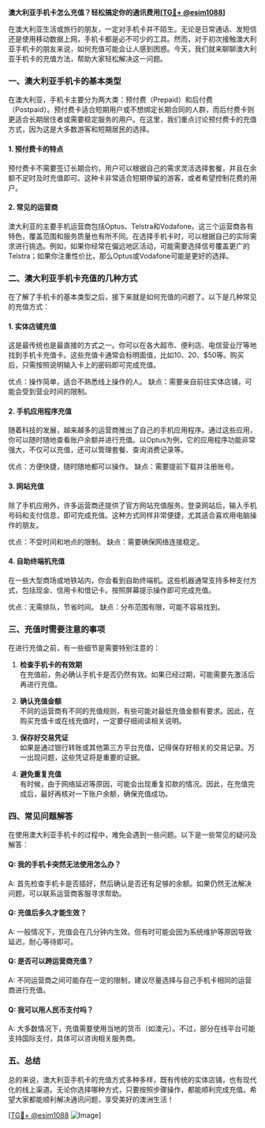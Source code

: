 **澳大利亚手机卡怎么充值？轻松搞定你的通讯费用[[TG💪+ @esim1088](https://t.me/s/esim1088)]**

在澳大利亚生活或旅行的朋友，一定对手机卡并不陌生。无论是日常通话、发短信还是使用移动数据上网，手机卡都是必不可少的工具。然而，对于初次接触澳大利亚手机卡的朋友来说，如何充值可能会让人感到困惑。今天，我们就来聊聊澳大利亚手机卡的充值方法，帮助大家轻松解决这一问题。

### 一、澳大利亚手机卡的基本类型

在澳大利亚，手机卡主要分为两大类：预付费（Prepaid）和后付费（Postpaid）。预付费卡适合短期用户或不想绑定长期合同的人群，而后付费卡则更适合长期居住者或需要稳定服务的用户。在这里，我们重点讨论预付费卡的充值方式，因为这是大多数游客和短期居民的选择。

#### 1. 预付费卡的特点
预付费卡不需要签订长期合约，用户可以根据自己的需求灵活选择套餐，并且在余额不足时及时充值即可。这种卡非常适合短期停留的游客，或者希望控制花费的用户。

#### 2. 常见的运营商
澳大利亚的主要手机运营商包括Optus、Telstra和Vodafone。这三个运营商各有特色，覆盖范围和服务质量也有所不同。在选择手机卡时，可以根据自己的实际需求进行挑选。例如，如果你经常在偏远地区活动，可能需要选择信号覆盖更广的Telstra；如果你注重性价比，那么Optus或Vodafone可能是更好的选择。

### 二、澳大利亚手机卡充值的几种方式

在了解了手机卡的基本类型之后，接下来就是如何充值的问题了。以下是几种常见的充值方式：

#### 1. 实体店铺充值
这是最传统也是最直接的方式之一。你可以在各大超市、便利店、电信营业厅等地找到手机卡充值卡。这些充值卡通常会标明面值，比如$10、$20、$50等。购买后，只需按照说明输入卡上的密码即可完成充值。

优点：操作简单，适合不熟悉线上操作的人。
缺点：需要亲自前往实体店铺，可能会受到营业时间的限制。

#### 2. 手机应用程序充值
随着科技的发展，越来越多的运营商推出了自己的手机应用程序。通过这些应用，你可以随时随地查看账户余额并进行充值。以Optus为例，它的应用程序功能非常强大，不仅可以充值，还可以管理套餐、查询消费记录等。

优点：方便快捷，随时随地都可以操作。
缺点：需要提前下载并注册账号。

#### 3. 网站充值
除了手机应用外，许多运营商还提供了官方网站充值服务。登录网站后，输入手机号码和支付信息，即可完成充值。这种方式同样非常便捷，尤其适合喜欢用电脑操作的朋友。

优点：不受时间和地点的限制。
缺点：需要确保网络连接稳定。

#### 4. 自助终端机充值
在一些大型商场或地铁站内，你会看到自助终端机。这些机器通常支持多种支付方式，包括现金、信用卡和借记卡。按照屏幕提示操作即可完成充值。

优点：无需排队，节省时间。
缺点：分布范围有限，可能不容易找到。

### 三、充值时需要注意的事项

在进行充值之前，有一些细节是需要特别注意的：

1. **检查手机卡的有效期**  
   在充值前，务必确认手机卡是否仍然有效。如果已经过期，可能需要先激活后再进行充值。

2. **确认充值金额**  
   不同的运营商有不同的充值规则，有些可能对最低充值金额有要求。因此，在购买充值卡或在线充值时，一定要仔细阅读相关说明。

3. **保存好交易凭证**  
   如果是通过银行转账或其他第三方平台充值，记得保存好相关的交易记录。万一出现问题，这些凭证将是重要的证据。

4. **避免重复充值**  
   有时候，由于网络延迟等原因，可能会出现重复扣款的情况。因此，在充值完成后，最好再核对一下账户余额，确保充值成功。

### 四、常见问题解答

在使用澳大利亚手机卡的过程中，难免会遇到一些问题。以下是一些常见的疑问及解答：

#### Q: 我的手机卡突然无法使用怎么办？
A: 首先检查手机卡是否插好，然后确认是否还有足够的余额。如果仍然无法解决问题，可以联系运营商客服寻求帮助。

#### Q: 充值后多久才能生效？
A: 一般情况下，充值会在几分钟内生效。但有时可能会因为系统维护等原因导致延迟，耐心等待即可。

#### Q: 是否可以跨运营商充值？
A: 不同运营商之间可能存在一定的限制，建议尽量选择与自己手机卡相同的运营商进行充值。

#### Q: 我可以用人民币支付吗？
A: 大多数情况下，充值需要使用当地的货币（如澳元）。不过，部分在线平台可能支持国际支付，具体可以咨询相关服务商。

### 五、总结

总的来说，澳大利亚手机卡的充值方式多种多样，既有传统的实体店铺，也有现代化的线上渠道。无论你选择哪种方式，只要按照步骤操作，都能顺利完成充值。希望大家都能顺利解决通讯问题，享受美好的澳洲生活！

[[TG💪+ @esim1088](https://t.me/s/esim1088) ![Image](https://i.postimg.cc/4NQfJmqS/Snipaste-2025-05-13-00-14-12.png)]